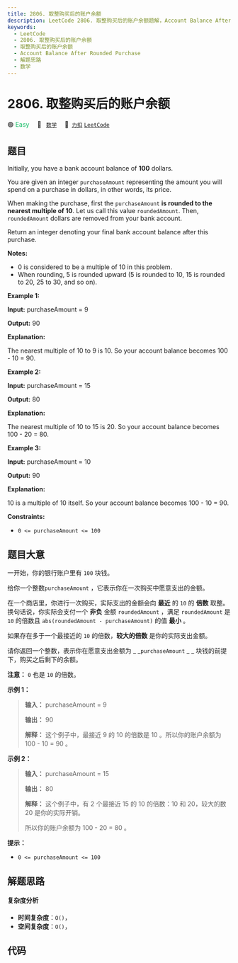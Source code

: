 ```yaml
---
title: 2806. 取整购买后的账户余额
description: LeetCode 2806. 取整购买后的账户余额题解，Account Balance After Rounded Purchase，包含解题思路、复杂度分析以及完整的 JavaScript 代码实现。
keywords:
  - LeetCode
  - 2806. 取整购买后的账户余额
  - 取整购买后的账户余额
  - Account Balance After Rounded Purchase
  - 解题思路
  - 数学
---
```


# 2806. 取整购买后的账户余额

🟢 <font color=#15bd66>Easy</font>&emsp; 🔖&ensp; [`数学`](/tag/math.md)&emsp; 🔗&ensp;[`力扣`](https://leetcode.cn/problems/account-balance-after-rounded-purchase) [`LeetCode`](https://leetcode.com/problems/account-balance-after-rounded-purchase)

## 题目

Initially, you have a bank account balance of **100** dollars.

You are given an integer `purchaseAmount` representing the amount you will
spend on a purchase in dollars, in other words, its price.

When making the purchase, first the `purchaseAmount` **is rounded to the
nearest multiple of 10**. Let us call this value `roundedAmount`. Then,
`roundedAmount` dollars are removed from your bank account.

Return an integer denoting your final bank account balance after this
purchase.

**Notes:**

  * 0 is considered to be a multiple of 10 in this problem.
  * When rounding, 5 is rounded upward (5 is rounded to 10, 15 is rounded to 20, 25 to 30, and so on).



**Example 1:**

**Input:** purchaseAmount = 9

**Output:** 90

**Explanation:**

The nearest multiple of 10 to 9 is 10. So your account balance becomes 100 -
10 = 90.

**Example 2:**

**Input:** purchaseAmount = 15

**Output:** 80

**Explanation:**

The nearest multiple of 10 to 15 is 20. So your account balance becomes 100 -
20 = 80.

**Example 3:**

**Input:** purchaseAmount = 10

**Output:** 90

**Explanation:**

10 is a multiple of 10 itself. So your account balance becomes 100 - 10 = 90.



**Constraints:**

  * `0 <= purchaseAmount <= 100`


## 题目大意

一开始，你的银行账户里有 `100` 块钱。

给你一个整数`purchaseAmount` ，它表示你在一次购买中愿意支出的金额。

在一个商店里，你进行一次购买，实际支出的金额会向 **最近**  的 `10` 的 **倍数**  取整。换句话说，你实际会支付一个 **非负**  金额
`roundedAmount` ，满足 `roundedAmount` 是 `10` 的倍数且 `abs(roundedAmount -
purchaseAmount)` 的值 **最小**  。

如果存在多于一个最接近的 `10` 的倍数，**较大的倍数**  是你的实际支出金额。

请你返回一个整数，表示你在愿意支出金额为 _ _`purchaseAmount` _ _ 块钱的前提下，购买之后剩下的余额。

**注意：** `0` 也是 `10` 的倍数。



**示例 1：**

> 
> 
> 
> 
> 
> **输入：** purchaseAmount = 9
> 
> **输出：** 90
> 
> **解释：** 这个例子中，最接近 9 的 10 的倍数是 10 。所以你的账户余额为 100 - 10 = 90 。
> 
> 

**示例 2：**

> 
> 
> 
> 
> 
> **输入：** purchaseAmount = 15
> 
> **输出：** 80
> 
> **解释：** 这个例子中，有 2 个最接近 15 的 10 的倍数：10 和 20，较大的数 20 是你的实际开销。
> 
> 所以你的账户余额为 100 - 20 = 80 。
> 
> 



**提示：**

  * `0 <= purchaseAmount <= 100`


## 解题思路

#### 复杂度分析

- **时间复杂度**：`O()`，
- **空间复杂度**：`O()`，

## 代码

```javascript

```